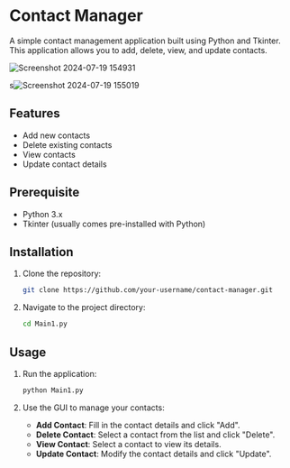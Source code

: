# Contact Manager

A simple contact management application built using Python and Tkinter. This application allows you to add, delete, view, and update contacts.

![Screenshot 2024-07-19 154931](https://github.com/user-attachments/assets/64e05e03-512d-44c4-b04c-ad7cbe517f8a)

s![Screenshot 2024-07-19 155019](https://github.com/user-attachments/assets/63b6d500-5327-44be-8dc0-929fb386829b)


## Features

- Add new contacts
- Delete existing contacts
- View contacts
- Update contact details


## Prerequisite

- Python 3.x
- Tkinter (usually comes pre-installed with Python)

## Installation

1. Clone the repository:
    ```sh
    git clone https://github.com/your-username/contact-manager.git
    ```
2. Navigate to the project directory:
    ```sh
    cd Main1.py
    ```

## Usage

1. Run the application:
    ```sh
    python Main1.py
    ```

2. Use the GUI to manage your contacts:
   - **Add Contact**: Fill in the contact details and click "Add".
   - **Delete Contact**: Select a contact from the list and click "Delete".
   - **View Contact**: Select a contact to view its details.
   - **Update Contact**: Modify the contact details and click "Update".
